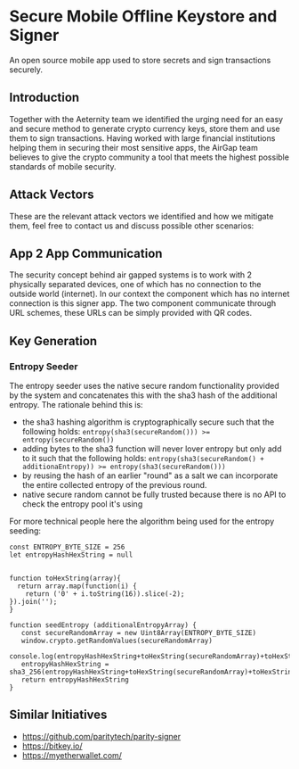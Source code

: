 # Secure Mobile Offline Keystore and Signer

An open source mobile app used to store secrets and sign transactions securely.

## Introduction

Together with the Aeternity team we identified the urging need for an easy and secure method to generate crypto currency keys, store them and use them to sign transactions. Having worked with large financial institutions helping them in securing their most sensitive apps, the AirGap team believes to give the crypto community a tool that meets the highest possible standards of mobile security.

## Attack Vectors

These are the relevant attack vectors we identified and how we mitigate them, feel free to contact us and discuss possible other scenarios:

## App 2 App Communication

The security concept behind air gapped systems is to work with 2 physically separated devices, one of which has no connection to the outside world (internet). In our context the component which has no internet connection is this signer app. The two component communicate through URL schemes, these URLs can be simply provided with QR codes.

## Key Generation

### Entropy Seeder

The entropy seeder uses the native secure random functionality provided by the system and concatenates this with the sha3 hash of the additional entropy. The rationale behind this is:

- the sha3 hashing algorithm is cryptographically secure such that the following holds: `entropy(sha3(secureRandom())) >= entropy(secureRandom())`
- adding bytes to the sha3 function will never lover entropy but only add to it such that the following holds: `entropy(sha3(secureRandom() + additionaEntropy)) >= entropy(sha3(secureRandom()))`
- by reusing the hash of an earlier "round" as a salt we can incorporate the entire collected entropy of the previous round.
- native secure random cannot be fully trusted because there is no API to check the entropy pool it's using

For more technical people here the algorithm being used for the entropy seeding:

```
const ENTROPY_BYTE_SIZE = 256
let entropyHashHexString = null


function toHexString(array){
  return array.map(function(i) {
    return ('0' + i.toString(16)).slice(-2);
}).join('');
}

function seedEntropy (additionalEntropyArray) {
   const secureRandomArray = new Uint8Array(ENTROPY_BYTE_SIZE)
   window.crypto.getRandomValues(secureRandomArray)
   console.log(entropyHashHexString+toHexString(secureRandomArray)+toHexString(additionalEntropyArray))
   entropyHashHexString = sha3_256(entropyHashHexString+toHexString(secureRandomArray)+toHexString(additionalEntropyArray))
   return entropyHashHexString
}
```

## Similar Initiatives

- https://github.com/paritytech/parity-signer
- https://bitkey.io/
- https://myetherwallet.com/

